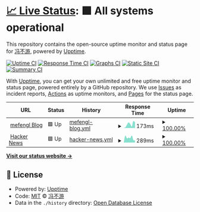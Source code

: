 # [📈 Live Status](https://mefengl.github.io/my-upptime): <!--live status--> **🟩 All systems operational**

This repository contains the open-source uptime monitor and status page for [冯不游](https://mefengl.github.io/my-upptime), powered by [Upptime](https://github.com/upptime/upptime).

[![Uptime CI](https://github.com/mefengl/my-upptime/workflows/Uptime%20CI/badge.svg)](https://github.com/mefengl/my-upptime/actions?query=workflow%3A%22Uptime+CI%22)
[![Response Time CI](https://github.com/mefengl/my-upptime/workflows/Response%20Time%20CI/badge.svg)](https://github.com/mefengl/my-upptime/actions?query=workflow%3A%22Response+Time+CI%22)
[![Graphs CI](https://github.com/mefengl/my-upptime/workflows/Graphs%20CI/badge.svg)](https://github.com/mefengl/my-upptime/actions?query=workflow%3A%22Graphs+CI%22)
[![Static Site CI](https://github.com/mefengl/my-upptime/workflows/Static%20Site%20CI/badge.svg)](https://github.com/mefengl/my-upptime/actions?query=workflow%3A%22Static+Site+CI%22)
[![Summary CI](https://github.com/mefengl/my-upptime/workflows/Summary%20CI/badge.svg)](https://github.com/mefengl/my-upptime/actions?query=workflow%3A%22Summary+CI%22)

With [Upptime](https://upptime.js.org), you can get your own unlimited and free uptime monitor and status page, powered entirely by a GitHub repository. We use [Issues](https://github.com/mefengl/my-upptime/issues) as incident reports, [Actions](https://github.com/mefengl/my-upptime/actions) as uptime monitors, and [Pages](https://mefengl.github.io/my-upptime) for the status page.

<!--start: status pages-->
<!-- This summary is generated by Upptime (https://github.com/upptime/upptime) -->
<!-- Do not edit this manually, your changes will be overwritten -->
<!-- prettier-ignore -->
| URL | Status | History | Response Time | Uptime |
| --- | ------ | ------- | ------------- | ------ |
| <img alt="" src="https://icons.duckduckgo.com/ip3/mefengl.me.ico" height="13"> [mefengl Blog](https://mefengl.me/blog) | 🟩 Up | [mefengl-blog.yml](https://github.com/mefengl/my-upptime/commits/HEAD/history/mefengl-blog.yml) | <details><summary><img alt="Response time graph" src="./graphs/mefengl-blog/response-time-week.png" height="20"> 173ms</summary><br><a href="https://mefengl.github.io/my-upptime/history/mefengl-blog"><img alt="Response time 159" src="https://img.shields.io/endpoint?url=https%3A%2F%2Fraw.githubusercontent.com%2Fmefengl%2Fmy-upptime%2FHEAD%2Fapi%2Fmefengl-blog%2Fresponse-time.json"></a><br><a href="https://mefengl.github.io/my-upptime/history/mefengl-blog"><img alt="24-hour response time 143" src="https://img.shields.io/endpoint?url=https%3A%2F%2Fraw.githubusercontent.com%2Fmefengl%2Fmy-upptime%2FHEAD%2Fapi%2Fmefengl-blog%2Fresponse-time-day.json"></a><br><a href="https://mefengl.github.io/my-upptime/history/mefengl-blog"><img alt="7-day response time 173" src="https://img.shields.io/endpoint?url=https%3A%2F%2Fraw.githubusercontent.com%2Fmefengl%2Fmy-upptime%2FHEAD%2Fapi%2Fmefengl-blog%2Fresponse-time-week.json"></a><br><a href="https://mefengl.github.io/my-upptime/history/mefengl-blog"><img alt="30-day response time 159" src="https://img.shields.io/endpoint?url=https%3A%2F%2Fraw.githubusercontent.com%2Fmefengl%2Fmy-upptime%2FHEAD%2Fapi%2Fmefengl-blog%2Fresponse-time-month.json"></a><br><a href="https://mefengl.github.io/my-upptime/history/mefengl-blog"><img alt="1-year response time 159" src="https://img.shields.io/endpoint?url=https%3A%2F%2Fraw.githubusercontent.com%2Fmefengl%2Fmy-upptime%2FHEAD%2Fapi%2Fmefengl-blog%2Fresponse-time-year.json"></a></details> | <details><summary><a href="https://mefengl.github.io/my-upptime/history/mefengl-blog">100.00%</a></summary><a href="https://mefengl.github.io/my-upptime/history/mefengl-blog"><img alt="All-time uptime 99.92%" src="https://img.shields.io/endpoint?url=https%3A%2F%2Fraw.githubusercontent.com%2Fmefengl%2Fmy-upptime%2FHEAD%2Fapi%2Fmefengl-blog%2Fuptime.json"></a><br><a href="https://mefengl.github.io/my-upptime/history/mefengl-blog"><img alt="24-hour uptime 100.00%" src="https://img.shields.io/endpoint?url=https%3A%2F%2Fraw.githubusercontent.com%2Fmefengl%2Fmy-upptime%2FHEAD%2Fapi%2Fmefengl-blog%2Fuptime-day.json"></a><br><a href="https://mefengl.github.io/my-upptime/history/mefengl-blog"><img alt="7-day uptime 100.00%" src="https://img.shields.io/endpoint?url=https%3A%2F%2Fraw.githubusercontent.com%2Fmefengl%2Fmy-upptime%2FHEAD%2Fapi%2Fmefengl-blog%2Fuptime-week.json"></a><br><a href="https://mefengl.github.io/my-upptime/history/mefengl-blog"><img alt="30-day uptime 99.92%" src="https://img.shields.io/endpoint?url=https%3A%2F%2Fraw.githubusercontent.com%2Fmefengl%2Fmy-upptime%2FHEAD%2Fapi%2Fmefengl-blog%2Fuptime-month.json"></a><br><a href="https://mefengl.github.io/my-upptime/history/mefengl-blog"><img alt="1-year uptime 99.92%" src="https://img.shields.io/endpoint?url=https%3A%2F%2Fraw.githubusercontent.com%2Fmefengl%2Fmy-upptime%2FHEAD%2Fapi%2Fmefengl-blog%2Fuptime-year.json"></a></details>
| <img alt="" src="https://icons.duckduckgo.com/ip3/news.ycombinator.com.ico" height="13"> [Hacker News](https://news.ycombinator.com) | 🟩 Up | [hacker-news.yml](https://github.com/mefengl/my-upptime/commits/HEAD/history/hacker-news.yml) | <details><summary><img alt="Response time graph" src="./graphs/hacker-news/response-time-week.png" height="20"> 289ms</summary><br><a href="https://mefengl.github.io/my-upptime/history/hacker-news"><img alt="Response time 305" src="https://img.shields.io/endpoint?url=https%3A%2F%2Fraw.githubusercontent.com%2Fmefengl%2Fmy-upptime%2FHEAD%2Fapi%2Fhacker-news%2Fresponse-time.json"></a><br><a href="https://mefengl.github.io/my-upptime/history/hacker-news"><img alt="24-hour response time 536" src="https://img.shields.io/endpoint?url=https%3A%2F%2Fraw.githubusercontent.com%2Fmefengl%2Fmy-upptime%2FHEAD%2Fapi%2Fhacker-news%2Fresponse-time-day.json"></a><br><a href="https://mefengl.github.io/my-upptime/history/hacker-news"><img alt="7-day response time 289" src="https://img.shields.io/endpoint?url=https%3A%2F%2Fraw.githubusercontent.com%2Fmefengl%2Fmy-upptime%2FHEAD%2Fapi%2Fhacker-news%2Fresponse-time-week.json"></a><br><a href="https://mefengl.github.io/my-upptime/history/hacker-news"><img alt="30-day response time 305" src="https://img.shields.io/endpoint?url=https%3A%2F%2Fraw.githubusercontent.com%2Fmefengl%2Fmy-upptime%2FHEAD%2Fapi%2Fhacker-news%2Fresponse-time-month.json"></a><br><a href="https://mefengl.github.io/my-upptime/history/hacker-news"><img alt="1-year response time 305" src="https://img.shields.io/endpoint?url=https%3A%2F%2Fraw.githubusercontent.com%2Fmefengl%2Fmy-upptime%2FHEAD%2Fapi%2Fhacker-news%2Fresponse-time-year.json"></a></details> | <details><summary><a href="https://mefengl.github.io/my-upptime/history/hacker-news">100.00%</a></summary><a href="https://mefengl.github.io/my-upptime/history/hacker-news"><img alt="All-time uptime 100.00%" src="https://img.shields.io/endpoint?url=https%3A%2F%2Fraw.githubusercontent.com%2Fmefengl%2Fmy-upptime%2FHEAD%2Fapi%2Fhacker-news%2Fuptime.json"></a><br><a href="https://mefengl.github.io/my-upptime/history/hacker-news"><img alt="24-hour uptime 100.00%" src="https://img.shields.io/endpoint?url=https%3A%2F%2Fraw.githubusercontent.com%2Fmefengl%2Fmy-upptime%2FHEAD%2Fapi%2Fhacker-news%2Fuptime-day.json"></a><br><a href="https://mefengl.github.io/my-upptime/history/hacker-news"><img alt="7-day uptime 100.00%" src="https://img.shields.io/endpoint?url=https%3A%2F%2Fraw.githubusercontent.com%2Fmefengl%2Fmy-upptime%2FHEAD%2Fapi%2Fhacker-news%2Fuptime-week.json"></a><br><a href="https://mefengl.github.io/my-upptime/history/hacker-news"><img alt="30-day uptime 100.00%" src="https://img.shields.io/endpoint?url=https%3A%2F%2Fraw.githubusercontent.com%2Fmefengl%2Fmy-upptime%2FHEAD%2Fapi%2Fhacker-news%2Fuptime-month.json"></a><br><a href="https://mefengl.github.io/my-upptime/history/hacker-news"><img alt="1-year uptime 100.00%" src="https://img.shields.io/endpoint?url=https%3A%2F%2Fraw.githubusercontent.com%2Fmefengl%2Fmy-upptime%2FHEAD%2Fapi%2Fhacker-news%2Fuptime-year.json"></a></details>

<!--end: status pages-->

[**Visit our status website →**](https://mefengl.github.io/my-upptime)

## 📄 License

- Powered by: [Upptime](https://github.com/upptime/upptime)
- Code: [MIT](./LICENSE) © [冯不游](https://mefengl.github.io/my-upptime)
- Data in the `./history` directory: [Open Database License](https://opendatacommons.org/licenses/odbl/1-0/)

